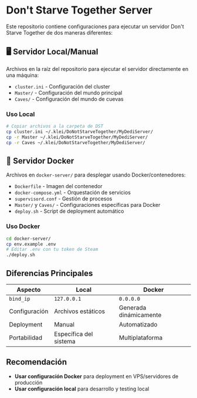 # Don't Starve Together Server

Este repositorio contiene configuraciones para ejecutar un servidor Don't Starve Together de dos maneras diferentes:

## 🖥️ Servidor Local/Manual

Archivos en la raíz del repositorio para ejecutar el servidor directamente en una máquina:

- `cluster.ini` - Configuración del cluster
- `Master/` - Configuración del mundo principal
- `Caves/` - Configuración del mundo de cuevas

### Uso Local
```bash
# Copiar archivos a la carpeta de DST
cp cluster.ini ~/.klei/DoNotStarveTogether/MyDediServer/
cp -r Master ~/.klei/DoNotStarveTogether/MyDediServer/
cp -r Caves ~/.klei/DoNotStarveTogether/MyDediServer/
```

## 🐳 Servidor Docker

Archivos en `docker-server/` para desplegar usando Docker/contenedores:

- `Dockerfile` - Imagen del contenedor
- `docker-compose.yml` - Orquestación de servicios
- `supervisord.conf` - Gestión de procesos
- `Master/` y `Caves/` - Configuraciones específicas para Docker
- `deploy.sh` - Script de deployment automático

### Uso Docker
```bash
cd docker-server/
cp env.example .env
# Editar .env con tu token de Steam
./deploy.sh
```

## Diferencias Principales

| Aspecto | Local | Docker |
|---------|--------|--------|
| `bind_ip` | `127.0.0.1` | `0.0.0.0` |
| Configuración | Archivos estáticos | Generada dinámicamente |
| Deployment | Manual | Automatizado |
| Portabilidad | Específica del sistema | Multiplataforma |

## Recomendación

- **Usar configuración Docker** para deployment en VPS/servidores de producción
- **Usar configuración local** para desarrollo y testing local